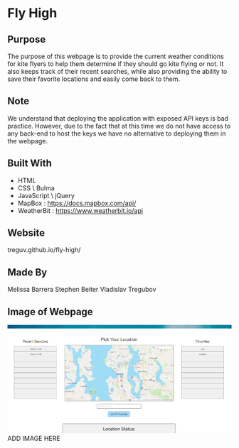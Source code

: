 # Fly High

## Purpose
The purpose of this webpage is to provide the current weather conditions for kite flyers to help them determine if they should go kite flying or not. It also keeps track of their recent searches, while also providing the ability to save their favorite locations and easily come back to them. 

## Note
We understand that deploying the application with exposed API keys is bad practice. However, due to the fact that at this time we do not have access to any back-end to host the keys we have no alternative to deploying them in the webpage.

## Built With
* HTML
* CSS \ Bulma
* JavaScript \ jQuery
* MapBox : https://docs.mapbox.com/api/
* WeatherBit : https://www.weatherbit.io/api


## Website
treguv.github.io/fly-high/
## Made By
Melissa Barrera
Stephen Beiter
Vladislav Tregubov

## Image of Webpage
![Image of webpage](/assets/images/application-screenshot.png) ADD IMAGE HERE
